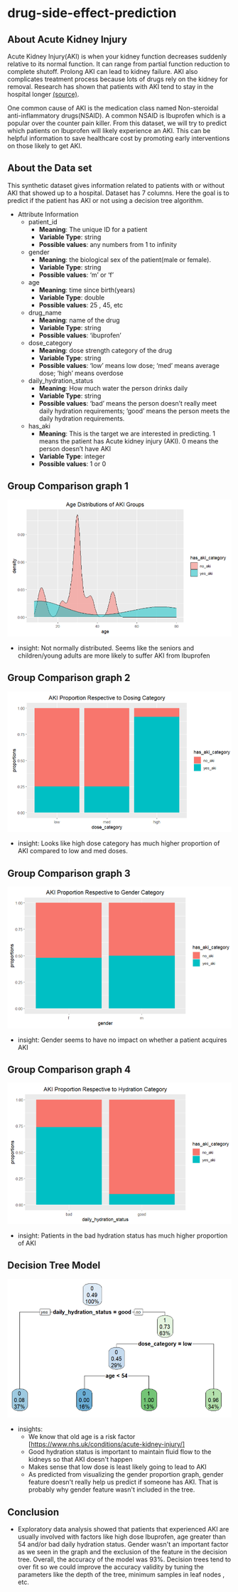 # drug-side-effect-prediction

## About Acute Kidney Injury

Acute Kidney Injury(AKI) is when your kidney function decreases suddenly relative to its normal function. It can range from partial function reduction to complete shutoff. Prolong AKI can lead to kidney failure. AKI also complicates treatment process because lots of drugs  rely on the kidney for removal.
Research has shown that patients with AKI tend to stay in the hospital longer 
[(source)](https://link.springer.com/article/10.1007/s00467-019-04431-3).

One common cause of AKI is the medication class named  Non-steroidal anti-inflammatory drugs(NSAID). A common NSAID is Ibuprofen which is a popular over the counter pain killer. From this dataset, we will try to predict which patients on Ibuprofen will likely experience an AKI. This can be helpful information to save healthcare cost by promoting early interventions on those likely to get AKI.

## About the Data set

This  synthetic dataset gives information related to patients with or without AKI that showed up to a hospital. Dataset has 7 columns. Here the goal is to predict if the patient has AKI or not using a decision tree algorithm.

* Attribute Information
  +	patient_id 
      +	__Meaning__: The unique ID for a patient
      +	__Variable Type__: string
      +	__Possible values__:  any numbers from 1 to infinity
  +	gender 
      +	__Meaning__: the biological sex of the patient(male or female). 
      +	__Variable Type__: string
      +	__Possible values__:  ‘m’ or ‘f’
  +	age 
      +	__Meaning__: time since birth(years)
      +	__Variable Type__: double
      +	__Possible values__:  25 , 45, etc
  +	drug_name 
      +	__Meaning__: name of the drug
      +	__Variable Type__: string
      +	__Possible values__: ‘ibuprofen’
  +	dose_category
      +	__Meaning__: dose  strength category of the drug
      +	__Variable Type__: string
      +	__Possible values__:  ‘low’ means low dose; ‘med’ means average dose; ‘high’ means overdose
  +	daily_hydration_status
      +	__Meaning__:  How much water the person drinks daily
      +	__Variable Type__: string
      +	__Possible values__:   ‘bad’ means the person doesn’t really meet daily hydration requirements; ‘good’ means the person meets the daily hydration requirements.
  +	has_aki 
      +	__Meaning__: This is the target we are interested in predicting. 1 means the patient has Acute kidney injury (AKI). 0 means the person doesn’t have AKI
      +	__Variable Type__: integer
      +	__Possible values__:   1 or 0


## Group Comparison graph 1
![Alt text](age_distribution.PNG)

- insight: Not normally distributed. Seems like the seniors and children/young adults are more likely to suffer AKI from Ibuprofen

## Group Comparison graph 2
![Alt text](dose_category.PNG)

- insight: Looks like high dose category has much higher proportion of AKI compared to low and med doses.

## Group Comparison graph 3
![Alt text](gender.PNG)

- insight: Gender seems to have no impact on whether a patient acquires AKI

## Group Comparison graph 4
![Alt text](hydration_status.PNG)

- insight: Patients in the bad hydration status has much higher proportion of AKI

## Decision Tree Model
![Alt text](decision_tree_model.PNG)


* insights:
  + We know that  old age is a risk factor [https://www.nhs.uk/conditions/acute-kidney-injury/]
  + Good hydration status is important to maintain fluid flow to the kidneys so that AKI doesn't happen
  + Makes sense that low dose is least likely going to lead to AKI
  + As predicted from visualizing the gender proportion graph, gender feature doesn't really help us predict if someone has AKI. That is probably why gender feature wasn't included in the tree.

## Conclusion
- Exploratory data analysis showed that patients that experienced AKI are usually involved with factors like high dose Ibuprofen, age greater than 54 and/or  bad daily hydration status. Gender wasn't an important factor as we seen in the graph and the exclusion of the feature in the decision tree. Overall, the accuracy of the model was 93%. Decision trees tend to over fit so we could improve the accuracy validity by tuning the parameters like the depth of the tree, minimum samples in leaf nodes , etc.